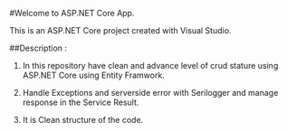 #Welcome to ASP.NET Core App.

This is an ASP.NET Core project created with Visual Studio.

##Description :

1. In this repository have clean and advance level of crud stature using ASP.NET Core using Entity Framwork.

2. Handle Exceptions and serverside error with Serilogger and manage response in the Service Result.

3. It is Clean structure of the code.
